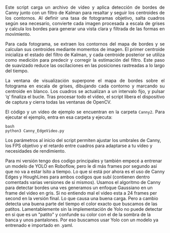 
<p style="text-align: justify;">Este script carga un archivo de vídeo y aplica detección de bordes de Canny junto con un filtro de Kalman para resaltar y seguir los centroides de los contornos. Al definir una tasa de fotogramas objetivo, salta cuadros según sea necesario, convierte cada imagen procesada a escala de grises y calcula los bordes para generar una vista clara y filtrada de las formas en movimiento.</p>

<p style="text-align: justify;">Para cada fotograma, se extraen los contornos del mapa de bordes y se calculan sus centroides mediante momentos de imagen. El primer centroide inicializa el estado del filtro de Kalman, y cada centroide posterior se utiliza como medición para predecir y corregir la estimación del filtro. Este paso de suavizado reduce las oscilaciones en las posiciones rastreadas a lo largo del tiempo.</p>

<p style="text-align: justify;">La ventana de visualización superpone el mapa de bordes sobre el fotograma en escala de grises, dibujando cada contorno y marcando su centroide en blanco. Los cuadros se actualizan a un intervalo fijo, y pulsar ‘q’ finaliza el bucle. Tras procesar todo el vídeo, el script libera el dispositivo de captura y cierra todas las ventanas de OpenCV.</p>

<p style="text-align: justify;">El código y un vídeo de ejemplo se encuentran en la carpeta <code>Canny2</code>. Para ejecutar el ejemplo, entra en esa carpeta y ejecuta:<br><pre><code>bash  
python3 Canny_EdgeVideo.py  
</code></pre>Los parámetros al inicio del script permiten ajustar los umbrales de Canny, los FPS objetivo y el retardo entre cuadros para adaptarse a tu vídeo y necesidades de rendimiento.</p>



Para mi versión tengo dos codigo principales y también empecé a entrenar un modelo de YOLO en Roboflow, pero le di más frames por segundo así que no va a estar lsito a tiempo. Lo que si está por ahora es el uso de Canny Edges y HoughLines para ambos codigos que subí (contienen dentro comentads varias versiones de si mismos). Usamos el algoritmo de Canny para detectar bordes una ves generamos un enfoque Gaussiano en un frame del video en gris. Si no entiendo mal el video esta a 24 frames per second en la versión final. Lo que causa una buena carga. Pero a cambio detecta una buena parte del tiempo el color exacto que buscamos de las patitos. Lamentablemente sin la implementación de Yolo no puede detectar en si que es un "patito" y confunde su color con el de la sombra de la banca y unos pantalones. Por eso buscamos usar Yolo con un modelo ya entrenado e importado en .yaml.
